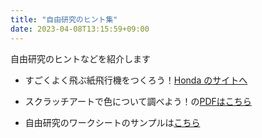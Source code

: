 ```yaml
---
title: "自由研究のヒント集"
date: 2023-04-08T13:15:59+09:00
---
```

自由研究のヒントなどを紹介します
<!--more-->

- すごくよく飛ぶ紙飛行機をつくろう！[Honda のサイトへ](https://www.honda.co.jp/kids/jiyuu-kenkyu/challenge/c-13/ika)
- スクラッチアートで色について調べよう！の[PDFはこちら](自由研究_スクラッチアート編.pdf)

- 自由研究のワークシートのサンプルは[こちら](あさがお自由研究.pdf)
